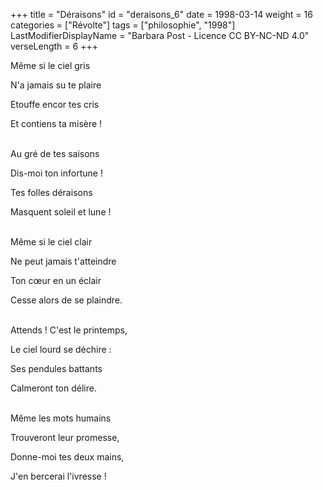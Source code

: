 +++
title = "Déraisons"
id = "deraisons_6"
date = 1998-03-14
weight = 16
categories = ["Révolte"]
tags = ["philosophie", "1998"]
LastModifierDisplayName = "Barbara Post - Licence CC BY-NC-ND 4.0"
verseLength = 6
+++

Même si le ciel gris

N'a jamais su te plaire

Etouffe encor tes cris

Et contiens ta misère !

 \
Au gré de tes saisons

Dis-moi ton infortune !

Tes folles déraisons

Masquent soleil et lune !

 \
Même si le ciel clair

Ne peut jamais t'atteindre

Ton cœur en un éclair

Cesse alors de se plaindre.

 \
Attends ! C'est le printemps,

Le ciel lourd se déchire :

Ses pendules battants

Calmeront ton délire.

 \
Même les mots humains

Trouveront leur promesse,

Donne-moi tes deux mains,

J'en bercerai l'ivresse !

